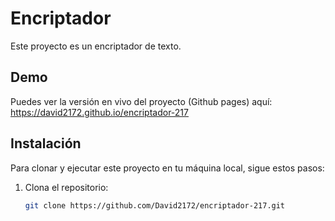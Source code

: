 # Encriptador

Este proyecto es un encriptador de texto. 

## Demo

Puedes ver la versión en vivo del proyecto (Github pages) aquí: https://david2172.github.io/encriptador-217

## Instalación

Para clonar y ejecutar este proyecto en tu máquina local, sigue estos pasos:

1. Clona el repositorio:
   ```bash
   git clone https://github.com/David2172/encriptador-217.git
